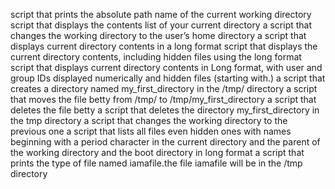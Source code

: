 script that prints the absolute path name of the current working directory
script that displays the contents list of your current directory
a script that changes the working directory to the user’s home directory
a script that displays current directory contents in a long format
script that displays the current directory contents, including hidden files using the long format
script that displays current directory contents in Long format, with user and group IDs displayed numerically and hidden files (starting with.)
a script that creates a directory named my_first_directory in the /tmp/ directory
a script that moves the file betty from /tmp/ to /tmp/my_first_directory
a script that deletes the file betty
a script that deletes the directory my_first_directory in the tmp directory
a script that changes the working directory to the previous one
a script that lists all files even hidden ones with names beginning with a period character in the current directory and the parent of the working directory and the boot directory in long format
a script that prints the type of file named iamafile.the file iamafile will be in the /tmp directory

